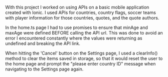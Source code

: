 With this project I worked on using APIs on a basic mobile application created with Ionic. I used APIs for countries, country flags, soccer teams with player information for those countries, quotes, and the quote authors. 

In the home.ts page I had to use promises to ensure that minAge and maxAge were defined BEFORE calling the API url. This was done to avoid an error I encountered constantly where the values were returning as undefined and breaking the API link.

When hitting the 'Cancel' button on the Settings page, I used a clearInfo() method to clear the items saved in storage, so that it would reset the user to the home page and prompt the "please enter country ID" message when navigating to the Settings page again.
